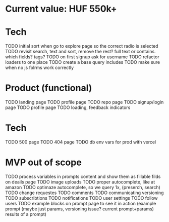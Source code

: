 # Current value: HUF 550k+

# Tech
TODO initial sort when go to explore page so the correct radio is selected
TODO revisit search, text and sort, remove the rest? full text or contains. which fields? tags?
TODO on first signup ask for username
TODO refactor loaders to one place
TODO create a base query includes
TODO make sure when no js folrms work correctly

# Product (functional)
TODO landing page
TODO profile page
TODO repo page
TODO signup/login page
TODO profile page
TODO loading, feedback indicators

# Tech
TODO 500 page
TODO 404 page
TODO db env vars for prod with vercel















# MVP out of scope
TODO process variables in prompts content and show them as fillable filds on deails page
TODO image uploads
TODO proper autocomplete, like at amazon
TODO optimaze autocomplete, so we query 1x, (preserch, search)
TODO change requestes
TODO comments
TODO communicating versioning
TODO subscribtions
TODO notifications
TODO user settings
TODO follow users
TODO example blocks on prompt page to see it in action (example prompt (maybe just params, versioning issue? current prompt+params) results of a prompt)
